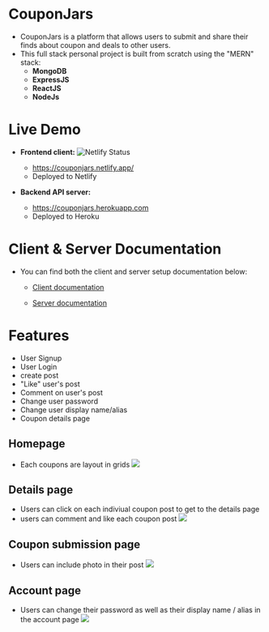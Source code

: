 # **CouponJars**
- CouponJars is a platform that allows users to submit and share their finds about coupon and deals to other users.
- This full stack personal project is built from scratch using the "MERN" stack:
  - **MongoDB**
  - **ExpressJS**
  - **ReactJS**
  - **NodeJs**

# **Live Demo**
- **Frontend client:** ![Netlify Status](https://api.netlify.com/api/v1/badges/9a0ecc42-5fdb-4393-b634-bba4e723b147/deploy-status)
  - https://couponjars.netlify.app/
  - Deployed to Netlify 

- **Backend API server:**
  - https://couponjars.herokuapp.com
  - Deployed to Heroku

# **Client & Server Documentation**
- You can find both the client and server setup documentation below:
  - [Client documentation](./client/README.md)

  - [Server documentation](./server/README.md)

# **Features**
- User Signup
- User Login
- create post
- "Like" user's post
- Comment on user's post
- Change user password
- Change user display name/alias
- Coupon details page

## Homepage
- Each coupons are layout in grids
![](img/homepage.png)

## Details page
- Users can click on each indiviual coupon post to get to the details page
- users can comment and like each coupon post
![](img/detail.png)

## Coupon submission page
- Users can include photo in their post
![](img/submit.png)

## Account page
- Users can change their password as well as their display name / alias in the account page
![](img/account.png)